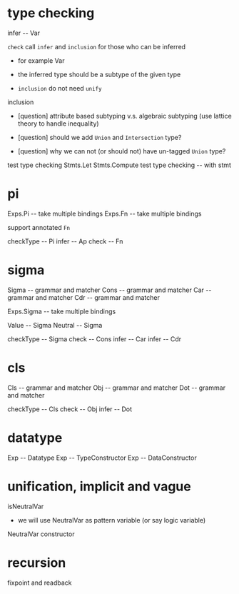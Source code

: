 # type checking

infer -- Var

`check` call `infer` and `inclusion` for those who can be inferred

- for example Var

- the inferred type should be a subtype of the given type

- `inclusion` do not need `unify`

inclusion

- [question] attribute based subtyping v.s. algebraic subtyping (use lattice theory to handle inequality)

- [question] should we add `Union` and `Intersection` type?

- [question] why we can not (or should not) have un-tagged `Union` type?

test type checking
Stmts.Let
Stmts.Compute
test type checking -- with stmt

# pi

Exps.Pi -- take multiple bindings
Exps.Fn -- take multiple bindings

support annotated `Fn`

checkType -- Pi
infer -- Ap
check -- Fn

# sigma

Sigma -- grammar and matcher
Cons -- grammar and matcher
Car -- grammar and matcher
Cdr -- grammar and matcher

Exps.Sigma -- take multiple bindings

Value -- Sigma
Neutral -- Sigma

checkType -- Sigma
check -- Cons
infer -- Car
infer -- Cdr

# cls

Cls -- grammar and matcher
Obj -- grammar and matcher
Dot -- grammar and matcher

checkType -- Cls
check -- Obj
infer -- Dot

# datatype

Exp -- Datatype
Exp -- TypeConstructor
Exp -- DataConstructor

# unification, implicit and vague

isNeutralVar

- we will use NeutralVar as pattern variable (or say logic variable)

NeutralVar constructor

# recursion

fixpoint and readback
